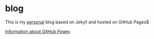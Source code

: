blog
====

This is my [personal](http://rufer7.github.io/) blog based on Jekyll and hosted on GitHub Pages$


[Information about GitHub Pages](https://help.github.com/categories/github-pages-basics/)
